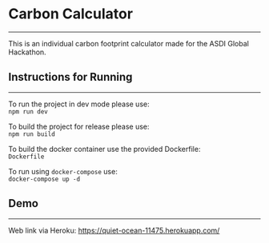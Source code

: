 # Carbon Calculator
---
This is an individual carbon footprint calculator made for the ASDI Global Hackathon.

## Instructions for Running
---
To run the project in dev mode please use:<br>
`npm run dev`

To build the project for release please use:<br>
`npm run build`

To build the docker container use the provided Dockerfile:<br>
`Dockerfile`

To run using `docker-compose` use:<br>
`docker-compose up -d`

## Demo
---
Web link via Heroku:
https://quiet-ocean-11475.herokuapp.com/
